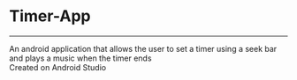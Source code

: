 # Timer-App
---
An android application that allows the user to set a timer using a seek bar and plays a music when the timer ends  
Created on Android Studio
